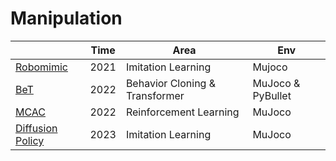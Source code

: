 # Manipulation

|                                                              | Time | Area                           | Env               |
| ------------------------------------------------------------ | ---- | ------------------------------ | ----------------- |
| [Robomimic](https://github.com/whaleRobot/Robot-Learning/blob/master/codes/manipulation/Robomimic.md) | 2021 | Imitation Learning             | Mujoco            |
| [BeT](https://github.com/whaleRobot/Robot-Learning/blob/master/codes/manipulation/BeT.md) | 2022 | Behavior Cloning & Transformer | MuJoco & PyBullet |
| [MCAC](https://github.com/whaleRobot/Robot-Learning/blob/master/codes/manipulation/MCAC.md) | 2022 | Reinforcement Learning         | MuJoco            |
| [Diffusion Policy](https://github.com/whaleRobot/Robot-Learning/blob/master/codes/manipulation/Diffusion-Policy.md) | 2023 | Imitation Learning             | MuJoco            |
